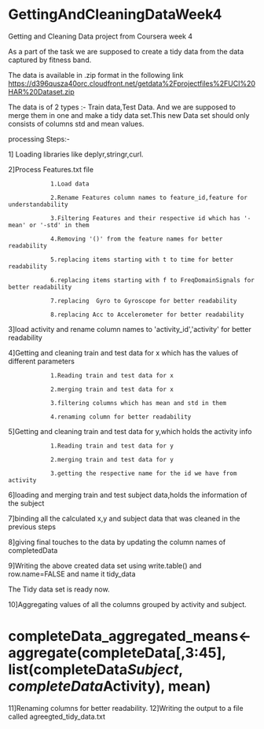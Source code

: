# GettingAndCleaningDataWeek4
Getting and Cleaning Data project from Coursera week 4

As a part of the task we are supposed to create a tidy data from the data captured by fitness band.

The data is available in .zip format in the following link 
https://d396qusza40orc.cloudfront.net/getdata%2Fprojectfiles%2FUCI%20HAR%20Dataset.zip

The data is of 2 types :- Train data,Test Data. And we are supposed to merge them in one and make a tidy data set.This new Data set should only consists of columns std and mean values.


processing Steps:-

1] Loading libraries like deplyr,stringr,curl. 

2]Process Features.txt file

				1.Load data
				
				2.Rename Features column names to feature_id,feature for understandability
				
				3.Filtering Features and their respective id which has '-mean' or '-std' in them
				
				4.Removing '()' from the feature names for better readability
				
				5.replacing items starting with t to time for better readability
				
				6.replacing items starting with f to FreqDomainSignals for better readability
				
				7.replacing  Gyro to Gyroscope for better readability
				
				8.replacing Acc to Accelerometer for better readability
				
3]load activity and rename column names to 'activity_id','activity' for better readability

4]Getting and cleaning train and test data for x which has the values of different parameters

				1.Reading train and test data for x
				
				2.merging train and test data for x
				
				3.filtering columns which has mean and std in them
				
				4.renaming column for better readability
				
5]Getting and cleaning train and test data for y,which holds the activity info

				1.Reading train and test data for y
				
				2.merging train and test data for y
				
				3.getting the respective name for the id we have from activity
				
6]loading and merging train and test subject data,holds the information of the subject

7]binding all the calculated x,y and subject data that was cleaned in the previous steps

8]giving final touches to the data by updating the column names of completedData

9]Writing the above created data set using write.table() and row.name=FALSE and name it tidy_data

The Tidy data set is ready now.

10]Aggregating values of all the columns grouped by activity and subject.
# completeData_aggregated_means<-aggregate(completeData[,3:45], list(completeData$Subject,completeData$Activity), mean)

11]Renaming columns for better readability.
12]Writing the output to a file called agreegted_tidy_data.txt


